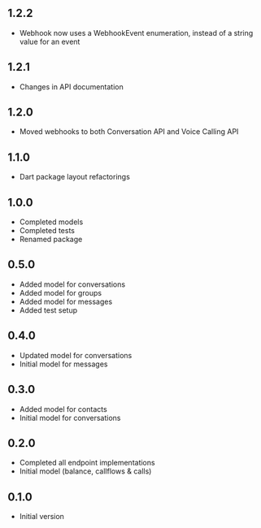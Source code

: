 ## 1.2.2
- Webhook now uses a WebhookEvent enumeration, instead of a string value for an event

## 1.2.1
- Changes in API documentation

## 1.2.0
- Moved webhooks to both Conversation API and Voice Calling API

## 1.1.0
- Dart package layout refactorings

## 1.0.0
- Completed models
- Completed tests
- Renamed package

## 0.5.0
- Added model for conversations
- Added model for groups
- Added model for messages
- Added test setup

## 0.4.0
- Updated model for conversations
- Initial model for messages

## 0.3.0
- Added model for contacts
- Initial model for conversations

## 0.2.0
- Completed all endpoint implementations
- Initial model (balance, callflows & calls)

## 0.1.0
- Initial version

